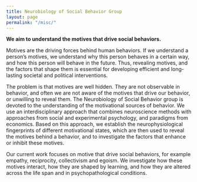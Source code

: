 ```yaml
---
title: Neurobiology of Social Behavior Group
layout: page
permalink: "/misc/"
---
```

**We aim to understand the motives that drive social behaviors.**

Motives are the driving forces behind human behaviors. If we understand a person’s motives, we understand why this person behaves in a certain way, and how this person will behave in the future. Thus, revealing motives, and the factors that shape them is essential for developing efficient and long-lasting societal and political interventions.

The problem is that motives are well hidden. They are not observable in behavior, and often we are not aware of the motives that drive our behavior, or unwilling to reveal them. The Neurobiology of Social Behavior group is devoted to the understanding of the motivational sources of behavior. We use an interdisciplinary approach that combines neuroscience methods with approaches from social and experimental psychology, and paradigms from economics. Based on this approach, we establish the neurophysiological fingerprints of different motivational states, which are then used to reveal the motives behind a behavior, and to investigate the factors that enhance or inhibit these motives.

Our current work focuses on motive that drive social behaviors, for example empathy, reciprocity, collectivism and egoism. We investigate how these motives interact, how they are shaped by learning, and how they are altered across the life span and in psychopathological conditions.